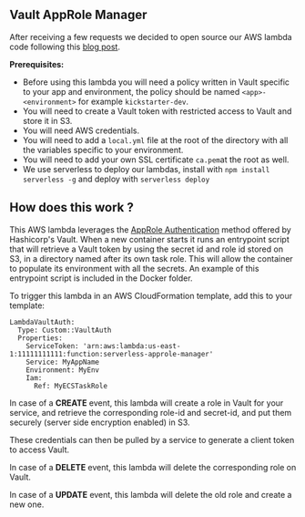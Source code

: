 ## Vault AppRole Manager

After receiving a few requests we decided to open source our AWS lambda code following this [blog post](https://kickstarter.engineering/ecs-vault-shhhhh-i-have-a-secret-40e41af42c28).

**Prerequisites:**
 - Before using this lambda you will need a policy written in Vault specific to your app and environment, the policy should be named `<app>-<environment>` for example `kickstarter-dev`.
 - You will need to create a Vault token with restricted access to Vault and store it in S3.
 - You will need AWS credentials.
 - You will need to add a `local.yml` file at the root of the directory with all the variables specific to your environment.
 - You will need to add your own SSL certificate `ca.pem`at the root as well.
  - We use serverless to deploy our lambdas, install with `npm install serverless -g` and deploy with `serverless deploy`

## How does this work ?

This AWS lambda leverages the [AppRole Authentication](https://www.vaultproject.io/docs/auth/approle.html) method offered by Hashicorp's Vault.
When a new container starts it runs an entrypoint script that will retrieve a Vault token by using the secret id and role id stored on S3, in a directory named after its own task role. This will allow the container to populate its environment with all the secrets. An example of this entrypoint script is included in the Docker folder.

To trigger this lambda in an AWS CloudFormation template, add this to your template:

```
LambdaVaultAuth:
  Type: Custom::VaultAuth
  Properties:
    ServiceToken: 'arn:aws:lambda:us-east-1:11111111111:function:serverless-approle-manager'
    Service: MyAppName
    Environment: MyEnv
    Iam:
      Ref: MyECSTaskRole
```

In case of a **CREATE** event, this lambda will create a role in Vault for your service, and retrieve the corresponding role-id and secret-id, and put them securely (server side encryption enabled) in S3.

These credentials can then be pulled by a service to generate a client token to access Vault.

In case of a **DELETE** event, this lambda will delete the corresponding role on Vault.

In case of a **UPDATE** event, this lambda will delete the old role and create a new one.

